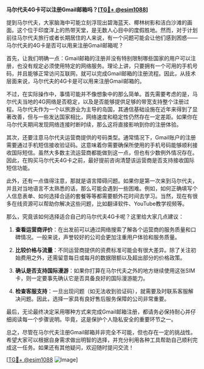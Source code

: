 **马尔代夫4G卡可以注册Gmail邮箱吗？[[TG💪+ @esim1088](https://t.me/s/esim1088)]**

提到马尔代夫，大家脑海中可能立刻浮现出碧海蓝天、椰林树影和洁白沙滩的画面。这个位于印度洋上的热带天堂，是无数人心目中的度假胜地。然而，对于计划前往马尔代夫旅行或者长期居住的人来说，有一个问题可能会让他们感到困惑——马尔代夫的4G卡是否可以用来注册Gmail邮箱呢？

首先，让我们明确一点：Gmail邮箱的注册并没有特别限制哪些国家的用户可以注册，也没有规定必须使用特定的网络服务。理论上讲，只要拥有一个可用的手机号码，并且能够正常访问互联网，就可以完成Gmail邮箱的注册流程。因此，从技术层面来说，马尔代夫的4G卡是可以用来注册Gmail邮箱的。

不过，在实际操作中，事情可能并不像想象中的那么简单。首先需要考虑的是，马尔代夫当地的4G网络是否稳定，以及是否能够提供足够的带宽支持整个注册过程。马尔代夫作为一个以旅游业为主导的岛国，其通信基础设施在近年来得到了显著改善，但与一些发达国家相比，网络速度和稳定性仍然存在一定差距。如果你在马尔代夫期间发现网络连接时断时续，那么这将直接影响到你的注册体验。

其次，还要注意马尔代夫运营商提供的号码类型。通常情况下，Gmail账户的注册需要通过手机短信接收验证码。这意味着你需要确保所使用的手机号码能够顺利接收国际短信。虽然大多数主流运营商都能做到这一点，但也有少数例外情况存在。因此，在购买马尔代夫4G卡之前，最好提前咨询清楚该运营商是否支持接收国际短信功能。

此外，还有一点值得注意，那就是语言障碍问题。如果你是第一次来到马尔代夫，并且对当地语言不太熟悉的话，那么可能会遇到一些困难。例如，如何正确填写个人信息表单、如何选择合适的套餐等等都需要额外花时间去学习。当然，现在有很多在线资源可以帮助你解决这些问题，比如翻译软件、YouTube教学视频等。

那么，究竟该如何选择适合自己的马尔代夫4G卡呢？这里给大家几点建议：

1. **查看运营商评价**：在出发前可以通过网络搜索了解各个运营商的服务质量和口碑情况。一般来说，声誉较好的公司会更加注重用户体验和服务质量。
   
2. **比较价格与流量**：不同运营商提供的资费标准可能会有很大差异。除了关注初始费用之外，还需留意每日或每月的数据限额以及超出部分的价格政策。
   
3. **确认是否支持国际漫游**：如果你打算在马尔代夫之外的地方继续使用这张SIM卡，则一定要事先确认它是否具备良好的国际漫游能力。
   
4. **检查客服支持**：一旦出现问题（如无法收到验证码），就需要及时联系客服解决问题。因此，选择一家具有良好售后服务保障的公司非常重要。

最后，无论最终决定采用哪种方式来完成Gmail邮箱注册，都请务必保持耐心并仔细阅读每一个步骤说明。毕竟，这是保护个人隐私安全的重要环节之一。

总之，尽管在马尔代夫注册Gmail邮箱并非完全不可能，但也存在一定的挑战性。希望大家可以根据自身需求做出明智的选择，并充分利用各种工具帮助自己顺利完成这一任务。如果还有其他疑问，欢迎随时提问交流！

[[TG💪+ @esim1088](https://t.me/s/esim1088) ![Image](https://i.postimg.cc/4NQfJmqS/Snipaste-2025-05-13-00-14-12.png)]